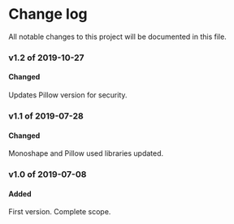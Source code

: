 # Change log

All notable changes to this project will be documented in this file.

### v1.2 of 2019-10-27

#### Changed

Updates Pillow version for security.


### v1.1 of 2019-07-28

#### Changed

Monoshape and Pillow used libraries updated.


### v1.0 of 2019-07-08

#### Added

First version. Complete scope.
